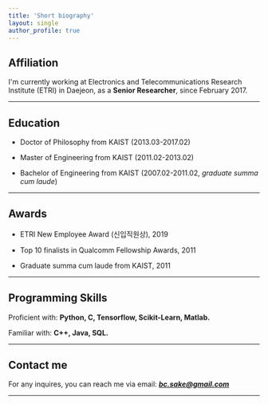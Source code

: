 ```yaml
---
title: 'Short biography'
layout: single
author_profile: true
---
```


## Affiliation

I'm currently working at Electronics and Telecommunications Research Institute (ETRI) in Daejeon, as a **Senior Researcher**, since February 2017.

---


## Education

- Doctor of Philosophy from KAIST (2013.03-2017.02)

- Master of Engineering from KAIST (2011.02-2013.02)
  
- Bachelor of Engineering from KAIST (2007.02-2011.02, *graduate summa cum laude*)

---


## Awards

- ETRI New Employee Award (신입직원상), 2019

- Top 10 finalists in Qualcomm Fellowship Awards, 2011

- Graduate summa cum laude from KAIST, 2011

---


## Programming Skills

Proficient with: **Python, C, Tensorflow, Scikit-Learn, Matlab.**

Familiar with: **C++, Java, SQL.**

---


## Contact me

For any inquires, you can reach me via email: **_[bc.sake@gmail.com](mailto:bc.sake@gmail.com)_**

---
